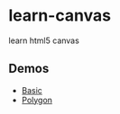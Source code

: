 # learn-canvas
learn html5 canvas

## Demos
* [Basic](http://cdn.rawgit.com/wangpin34/learn-canvas/master/basic.html)
* [Polygon](http://cdn.rawgit.com/wangpin34/learn-canvas/master/polygon.html)
